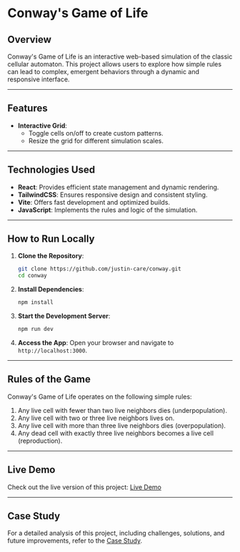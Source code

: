 # Conway's Game of Life

## Overview
Conway's Game of Life is an interactive web-based simulation of the classic cellular automaton. This project allows users to explore how simple rules can lead to complex, emergent behaviors through a dynamic and responsive interface.

---

## Features
- **Interactive Grid**:
  - Toggle cells on/off to create custom patterns.
  - Resize the grid for different simulation scales.

---

## Technologies Used
- **React**: Provides efficient state management and dynamic rendering.
- **TailwindCSS**: Ensures responsive design and consistent styling.
- **Vite**: Offers fast development and optimized builds.
- **JavaScript**: Implements the rules and logic of the simulation.

---

## How to Run Locally

1. **Clone the Repository**:
   ```bash
   git clone https://github.com/justin-care/conway.git
   cd conway
   ```

2. **Install Dependencies**:
   ```bash
   npm install
   ```

3. **Start the Development Server**:
   ```bash
   npm run dev
   ```

4. **Access the App**:
   Open your browser and navigate to `http://localhost:3000`.

---

## Rules of the Game
Conway's Game of Life operates on the following simple rules:
1. Any live cell with fewer than two live neighbors dies (underpopulation).
2. Any live cell with two or three live neighbors lives on.
3. Any live cell with more than three live neighbors dies (overpopulation).
4. Any dead cell with exactly three live neighbors becomes a live cell (reproduction).

---

## Live Demo
Check out the live version of this project:
[Live Demo](https://justin-care.github.io/conway/)

---

## Case Study
For a detailed analysis of this project, including challenges, solutions, and future improvements, refer to the [Case Study](./docs/case-study.md).
